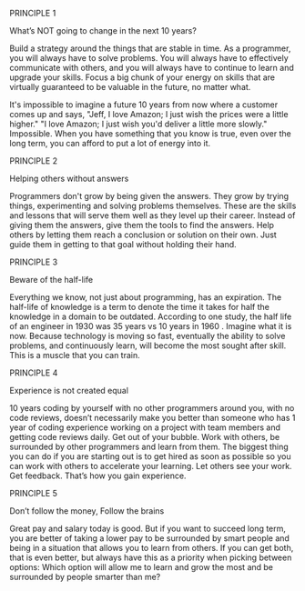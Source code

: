 PRINCIPLE 1

What’s NOT going to change in the next 10 years?

Build a strategy around the things that are stable in time. As a programmer, you will always have to solve problems. You will always have to effectively communicate with others, and you will always have to continue to learn and upgrade your skills. Focus a big chunk of your energy on skills that are virtually guaranteed to be valuable in the future, no matter what.

It's impossible to imagine a future 10 years from now where a customer comes up and says, "Jeff, I love Amazon; I just wish the prices were a little higher." "I love Amazon; I just wish you'd deliver a little more slowly." Impossible. When you have something that you know is true, even over the long term, you can afford to put a lot of energy into it.

PRINCIPLE 2

Helping others without answers

Programmers don't grow by being given the answers. They grow by trying things, experimenting and solving problems themselves. These are the skills and lessons that will serve them well as they level up their career. Instead of giving them the answers, give them the tools to find the answers. Help others by letting them reach a conclusion or solution on their own. Just guide them in getting to that goal without holding their hand.

PRINCIPLE 3

Beware of the half-life

Everything we know, not just about programming, has an expiration. The half-life of knowledge is a term to denote the time it takes for half the knowledge in a domain to be outdated. According to one study, the half life of an engineer in 1930 was 35 years vs 10 years in 1960 . Imagine what it is now. Because technology is moving so fast, eventually the ability to solve problems, and continuously learn, will become the most sought after skill. This is a muscle that you can train.

PRINCIPLE 4

Experience is not created equal

10 years coding by yourself with no other programmers around you, with no code reviews, doesn’t necessarily make you better than someone who has 1 year of coding experience working on a project with team members and getting code reviews daily. Get out of your bubble. Work with others, be surrounded by other programmers and learn from them. The biggest thing you can do if you are starting out is to get hired as soon as possible so you can work with others to accelerate your learning. Let others see your work. Get feedback. That’s how you gain experience.

PRINCIPLE 5

Don’t follow the money, Follow the brains

Great pay and salary today is good. But if you want to succeed long term, you are better of taking a lower pay to be surrounded by smart people and being in a situation that allows you to learn from others. If you can get both, that is even better, but always have this as a priority when picking between options: Which option will allow me to learn and grow the most and be surrounded by people smarter than me?
